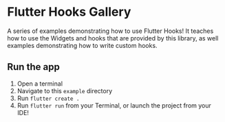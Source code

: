 # Flutter Hooks Gallery

A series of examples demonstrating how to use Flutter Hooks! It teaches how to
use the Widgets and hooks that are provided by this library, as well examples 
demonstrating how to write custom hooks.

## Run the app

  1. Open a terminal
  2. Navigate to this `example` directory
  3. Run `flutter create .`
  4. Run `flutter run` from your Terminal, or launch the project from your IDE!
